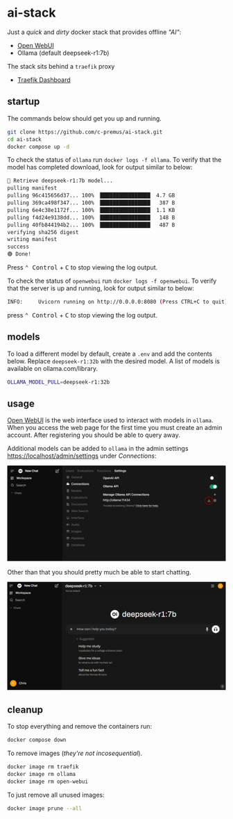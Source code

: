 # ai-stack

Just a *quick* and *dirty* docker stack that provides offline *"AI"*:

* [Open WebUI](https://localhost "Open WebUI Web Interface for accessing ollama")
* Ollama (default deepseek-r1:7b)

The stack sits behind a `traefik` proxy

* [Traefik Dashboard](https://localhost:8443 "Traefik Reverse Proxy Dashboard")

## startup

The commands below should get you up and running.

```bash
git clone https://github.com/c-premus/ai-stack.git
cd ai-stack
docker compose up -d
```

To check the status of `ollama` run `docker logs -f ollama`. To verify that the model has completed download, look for output similar to below:

```bash
🔴 Retrieve deepseek-r1:7b model...
pulling manifest
pulling 96c415656d37... 100% ▕████████████████▏ 4.7 GB
pulling 369ca498f347... 100% ▕████████████████▏  387 B
pulling 6e4c38e1172f... 100% ▕████████████████▏ 1.1 KB
pulling f4d24e9138dd... 100% ▕████████████████▏  148 B
pulling 40fb844194b2... 100% ▕████████████████▏  487 B
verifying sha256 digest
writing manifest
success
🟢 Done!
```

Press <kbd>⌃ Control</kbd> + <kbd>C</kbd> to stop viewing the log output.

To check the status of `openwebui` run `docker logs -f openwebui`.  To verify that the server is up and running, look for output similar to below:

```bash
INFO:     Uvicorn running on http://0.0.0.0:8080 (Press CTRL+C to quit)
```

press <kbd>⌃ Control</kbd> + <kbd>C</kbd> to stop viewing the log output.

## models

To load a different model by default, create a `.env` and add the contents below.  Replace `deepseek-r1:32b` with the desired model.  A list of models is available on ollama.com/library.

```bash
OLLAMA_MODEL_PULL=deepseek-r1:32b
```

## usage

[Open WebUI](https://localhost "Open WebUI Web Interface for accessing ollama") is the web interface used to interact with models in `ollama`.  When you access the web page for the first time you must create an admin account.  After registering you should be able to query away.

Additional models can be added to `ollama` in the admin settings <https://localhost/admin/settings> under *Connections*:

![openwebui model settings](images/openwebui-model-settings.png "Settings Screentshot")

Other than that you should pretty much be able to start chatting.

![openwebui chat](images/openwebui-chat.png "Chat Prompt")

## cleanup

To stop everything and remove the containers run:

```bash
docker compose down
```

To remove images (*they're not incosequential*).

```bash
docker image rm traefik
docker image rm ollama
docker image rm open-webui
```

To just remove all unused images:

```bash
docker image prune --all
```
